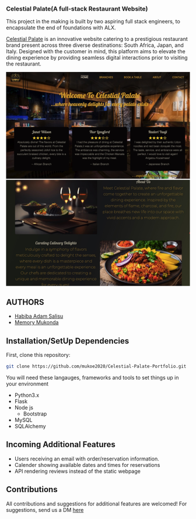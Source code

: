 ### Celestial Palate(A full-stack Restaurant Website)
This project in the making is built by two aspiring full stack engineers, to encapsulate the end of foundations with ALX.

[Celestial Palate](https://celestial.tophabiba.tech/public/) is an innovative website catering to a prestigious restaurant brand present across three diverse destinations: South Africa, Japan, and Italy. Designed with the customer in mind, this platform aims to elevate the dining experience by providing seamless digital interactions prior to visiting the restaurant.

![Alt Text](r_images/celestial.jpeg)
![Alt Text](r_images/celestial2.jpeg)


## AUTHORS
* [Habiba Adam Salisu](https://www.linkedin.com/in/habiba-adam-salisu-570555267/)
* [Memory Mukonda](https://www.linkedin.com/in/memory-mukonda-39ba06248/)

## Installation/SetUp Dependencies
First, clone this repository:
```bash
git clone https://github.com/mukoe2020/Celestial-Palate-Portfolio.git
```
You will need these langauges, frameworks and tools to set things up in your environment

* Python3.x
* Flask
* Node js
  - Bootstrap
* MySQL
* SQLAlchemy

## Incoming Additional Features
* Users receiving an email with order/reservation information.
* Calender showing available dates and times for reservations
* API rendering reviews instead of the static webpage

## Contributions

All contributions and suggestions for additional features are welcomed!
For suggestions, send us a DM [here](https://www.linkedin.com/in/habiba-adam-salisu-570555267/)